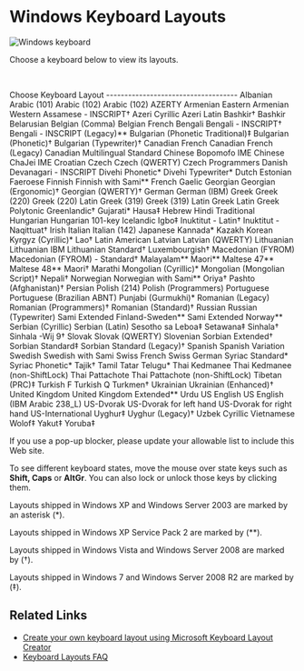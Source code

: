 

# Windows Keyboard Layouts

![Windows keyboard](/media/hubs/globalization/IC381691.jpg "Windows keyboard")

Choose a keyboard below to view its layouts.

 

Choose Keyboard Layout ------------------------------------ Albanian Arabic (101) Arabic (102) Arabic (102) AZERTY Armenian Eastern Armenian Western Assamese - INSCRIPT† Azeri Cyrillic Azeri Latin Bashkir† Bashkir Belarusian Belgian (Comma) Belgian French Bengali Bengali - INSCRIPT† Bengali - INSCRIPT (Legacy)\*\* Bulgarian (Phonetic Traditional)‡ Bulgarian (Phonetic)† Bulgarian (Typewriter)† Canadian French Canadian French (Legacy) Canadian Multilingual Standard Chinese Bopomofo IME Chinese ChaJei IME Croatian Czech Czech (QWERTY) Czech Programmers Danish Devanagari - INSCRIPT Divehi Phonetic\* Divehi Typewriter\* Dutch Estonian Faeroese Finnish Finnish with Sami\*\* French Gaelic Georgian Georgian (Ergonomic)† Georgian (QWERTY)† German German (IBM) Greek Greek (220) Greek (220) Latin Greek (319) Greek (319) Latin Greek Latin Greek Polytonic Greenlandic† Gujarati\* Hausa‡ Hebrew Hindi Traditional Hungarian Hungarian 101-key Icelandic Igbo‡ Inuktitut - Latin† Inuktitut - Naqittuat† Irish Italian Italian (142) Japanese Kannada\* Kazakh Korean Kyrgyz (Cyrillic)\* Lao† Latin American Latvian Latvian (QWERTY) Lithuanian Lithuanian IBM Lithuanian Standard† Luxembourgish† Macedonian (FYROM) Macedonian (FYROM) - Standard† Malayalam\*\* Maori\*\* Maltese 47\*\* Maltese 48\*\* Maori† Marathi Mongolian (Cyrillic)\* Mongolian (Mongolian Script)† Nepali† Norwegian Norwegian with Sami\*\* Oriya† Pashto (Afghanistan)† Persian Polish (214) Polish (Programmers) Portuguese Portuguese (Brazilian ABNT) Punjabi (Gurmukhi)\* Romanian (Legacy) Romanian (Programmers)† Romanian (Standard)† Russian Russian (Typewriter) Sami Extended Finland-Sweden\*\* Sami Extended Norway\*\* Serbian (Cyrillic) Serbian (Latin) Sesotho sa Leboa‡ Setawana‡ Sinhala† Sinhala -Wij 9† Slovak Slovak (QWERTY) Slovenian Sorbian Extended† Sorbian Standard‡ Sorbian Standard (Legacy)† Spanish Spanish Variation Swedish Swedish with Sami Swiss French Swiss German Syriac Standard\* Syriac Phonetic\* Tajik† Tamil Tatar Telugu\* Thai Kedmanee Thai Kedmanee (non-ShiftLock) Thai Pattachote Thai Pattachote (non-ShiftLock) Tibetan (PRC)‡ Turkish F Turkish Q Turkmen† Ukrainian Ukrainian (Enhanced)† United Kingdom United Kingdom Extended\*\* Urdu US English US English (IBM Arabic 238\_L) US-Dvorak US-Dvorak for left hand US-Dvorak for right hand US-International Uyghur‡ Uyghur (Legacy)† Uzbek Cyrillic Vietnamese Wolof‡ Yakut‡ Yoruba‡

If you use a pop-up blocker, please update your allowable list to include this Web site.

To see different keyboard states, move the mouse over state keys such as **Shift, Caps** or **AltGr**. You can also lock or unlock those keys by clicking them.

Layouts shipped in Windows XP and Windows Server 2003 are marked by an asterisk (\*).

Layouts shipped in Windows XP Service Pack 2 are marked by (\*\*).

Layouts shipped in Windows Vista and Windows Server 2008 are marked by (†).

Layouts shipped in Windows 7 and Windows Server 2008 R2 are marked by (‡).

## Related Links

-   [Create your own keyboard layout using Microsoft Keyboard Layout Creator](https://msdn.microsoft.com/goglobal/bb964665.aspx "Create your own keyboard layout using Microsoft Keyboard Layout Creator")
-   [Keyboard Layouts FAQ](https://msdn.microsoft.com/goglobal/bb688179.aspx "Keyboard Layouts FAQ")


